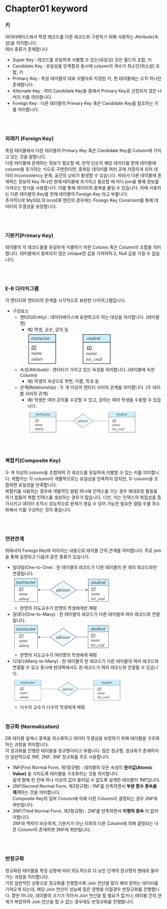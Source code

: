 # Chapter01 keyword

### 키

데이터베이스에서 특정 레코드를 다른 레코드와 구분하기 위해 사용하는 Attribute(속성)을 의미합니다.  
여러 종류가 존재합니다.
- Super Key : 레코드를 유일하게 식별할 수 있는(유일성) 모든 필드의 조합, 키
- Candidate Key : 유일성을 만족함과 동시에 column의 개수가 최소인(최소성) 조합, 키
- Primary Key : 특정 테이블의 대표 식별자로 지정된 키, 한 테이블에는 오직 하나만 존재합니다.
- Alternate Key : 여러 Candidate Key들 중에서 Primary Key로 선정되지 않은 나머지 키를 의미합니다.
- Foreign Key : 다른 테이블의 Primary Key 혹은 Candidate Key를 참조하는 키를 의미합니다.

<br><br>

### 외래키 (Foreign Key)
특정 테이블에서 다른 테이블의 Primary Key 혹은 Candidate Key를 Column에 가지고 있는 것을 말합니다.  
다른 테이블에 존재하는 정보가 필요할 때, 만약 단순히 해당 데이터를 현재 테이블에 column을 추가하는 식으로 구현한다면,
중복된 데이터를 여러 곳에 저장하게 되어 데이터 Inconsistency 문제, 공간의 낭비가 발생할 수 있습니다.
따라서 다른 테이블에 존재하는 정보의 Key 하나만 현재 테이블에 추가하고 필요할 때 마다 join을 통해 정보를 가져오는 방식을 사용합니다.
이를 통해 데이터의 중복을 줄일 수 있습니다. 이때 사용하는 다른 테이블의 Key를 현재 테이블의 Foreign Key 라고 부릅니다.  
추가적으로 MySQL의 InnoDB 엔진의 경우에는 Foreign Key Constraint를 통해 데이터의 무결성을 보장합니다.

<br><br>

### 기본키(Primary Key)
테이블의 각 레코드들을 유일하게 식별하기 위한 Column 혹은 Column의 조합을 의미합니다.
테이블에서 중복되지 않은 Unique한 값을 가져야하고, Null 값을 가질 수 없습니다.

<br><br>

### E-R 다이어그램
각 엔티티와 엔티티의 관계를 시각적으로 표현한 다이어그램입니다.
- 구성요소
    - 엔티티(Entity) : 데이터베이스에 표현하고자 하는 대상을 의미합니다. (테이블 명)
        - 예) 학생, 교수, 강의 등  
            ![img_1.png](img_1.png)
    - 속성(Attribute) : 엔티티가 가지고 있는 속성을 의미합니다. (테이블에 속한 Column)
        - 예) 학생의 속성으로 학번, 이름, 학과 등
    - 관계(Relationship) : 두 개 이상의 엔티티 사이의 관계를 의미합니다. (두 테이블 사이의 관계)
        - 예) 학생은 여러 강의를 수강할 수 있고, 강의는 여러 학생을 수용할 수 있습니다.  
            ![img.png](img.png)

<br><br>

### 복합키(Composite Key)
 두 개 이상의 column을 조합하여 각 레코드를 유일하게 식별할 수 있는 키를 의미합니다.
복합키는 각 column이 개별적으로는 유일성을 만족하지 않지만, 두 column을 조합하면 유일성을 만족합니다.  
복합키를 사용하는 경우에 개별적인 컬럼 하나에 인덱스를 거는 경우 제대로된 활용을 하기 힘들어 복합 인덱스를 생성하는 경우가 많습니다. 
다만, 이는 인덱스의 복잡성을 증가시키고 데이터 조작시 성능적으로 문제가 생길 수 있어 가능한 필요한 컬럼 수를 최소화해서 키를 구성하는 것이 좋습니다.

<br><br>

### 연관관계
위에서의 Foreign Key와 이어지는 내용으로 테이블 간의 관계를 의미합니다. 주로 join을 통해 실현되고 다음과 같은 종류가 있습니다.
- 일대일(One-to-One) : 한 테이블의 레코드가 다른 테이블의 한 개의 레코드와만 연결됩니다.  
    ![img_2.png](img_2.png)
  - 한명의 지도교수가 한명의 학생에게만 매핑
- 일대다(One-to-Many) : 한 테이블의 레코드가 다른 테이블의 여러 레코드와 연결됩니다.  
    ![img_3.png](img_3.png)
  - 한명의 지도교수가 여러명의 학생에게 매핑
- 다대다(Many-to-Many) : 한 테이블의 한 레코드가 다른 테이블의 여러 레코드와 연결될 수 있고 동시에 반대쪽에서도 한 레코드가 여러 레코드와 연결될 수 있습니다.  
    ![img_4.png](img_4.png)
  - 다수의 교수가 다수의 학생에게 매핑
<br><br>

### 정규화 (Normalization)
DB 테이블 설계시 중복을 최소화하고 데이터 무결성을 보장하기 위해 테이블을 구조화하는 과정을 의미합니다.  
각 정규화를 진행한 테이블을 정규형이라고 부릅니다. 많은 정규형, 정규화가 존재하지만 일반적으로 1NF, 2NF, 3NF 정규화를 주로 사용합니다. 

- 1NF(First Normal Form, 제1정규형) : 테이블의 모든 속성이 **원자값(Atomic Value)** 을 가지도록 테이블을 구조화하는 것을 의미합니다.   
    쉽게 말해 한 칸에 하나 이상의 값이 들어갈 수 없도록 설계한 테이블이 1NF입니다. 
- 2NF(Second Normal Form, 제2정규형) : 1NF를 만족하면서 **부분 함수 종속을 제거**하는 것을 의미합니다.  
  Composite Key의 일부 Column에 의해 다른 Column이 결정되는 경우 2NF에 위반됩니다.
- 3NF(Third Normal Form, 제3정규형) : 2NF를 만족하면서 **이행적 종속** 이 없어야합니다.  
  2NF와 맥락이 비슷하게, 기본키가 아닌 이외의 다른 Column에 의해 결정되는 다른 Column이 존재하면 3NF에 위반됩니다.

<br><br>

### 반정규화
정규화된 테이블을 특정 상황에 따라 의도적으로 더 낮은 단계의 정규형의 형태로 돌아가는 과정을 의미합니다.  
가장 일반적인 상황으로 정규화를 진행할수록 Join 연산을 많이 해야 원하는 데이터를 가져오게 되는데, 해당 Join 연산이 성능에 많은 영향을 미칠경우 반정규화를 진행합니다.
뿐만 아니라, 테이블의 크기가 작아서 Join 연산을 할 필요가 없거나, 테이블 간의 관계가 복잡하여 Join 연산을 할 수 없는 경우에도 반정규화를 진행합니다.